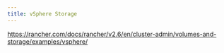 ```yaml
---
title: vSphere Storage
---
```


https://rancher.com/docs/rancher/v2.6/en/cluster-admin/volumes-and-storage/examples/vsphere/